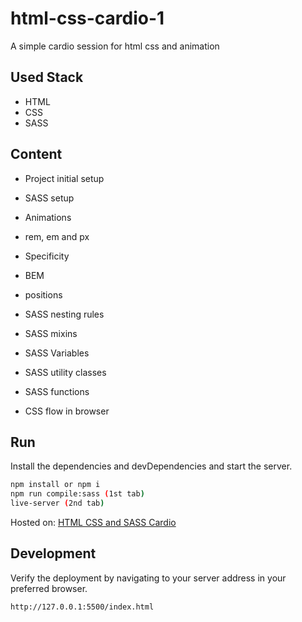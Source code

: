 # html-css-cardio-1
A simple cardio session for html css and animation

## Used Stack

- HTML
- CSS
- SASS


## Content

- Project initial setup
- SASS setup
- Animations
- rem, em and px
- Specificity
- BEM

- positions
- SASS nesting rules
- SASS mixins
- SASS Variables
- SASS utility classes
- SASS functions

- CSS flow in browser



## Run

Install the dependencies and devDependencies and start the server.

```sh
npm install or npm i
npm run compile:sass (1st tab)
live-server (2nd tab)
```

Hosted on:
[HTML CSS and SASS Cardio](https://naveenrawat51.github.io/html-css-cardio-1/)


## Development

Verify the deployment by navigating to your server address in
your preferred browser.

```sh
http://127.0.0.1:5500/index.html
```


